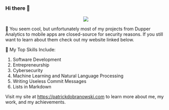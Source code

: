 ### Hi there 👋

<p align="center" >  
  <a href="https://github.com/anuraghazra/github-readme-stats"> 
<img  src="https://github-readme-stats.vercel.app/api?username=ZeroDayTea&&show_icons=true&theme=radical"/>
  </a>
  </p>

🔭 You seem cool, but unfortunately most of my projects from Dupper Analytics to mobile apps are closed-source for security reasons. If you still want to learn about them check out my website linked below.

🌱 My Top Skills Include:
1. Software Development
2. Entrepreneurship
3. Cybersecurity
4. Machine Learning and Natural Language Processing
6. Writing Useless Commit Messages
7. Lists in Markdown

Visit my site at https://patrickdobranowski.com to learn more about me, my work, and my achievements.
<!--
**ZeroDayTea/ZeroDayTea** is a ✨ _special_ ✨ repository because its `README.md` (this file) appears on your GitHub profile.

Here are some ideas to get you started:

- 🔭 I’m currently working on ...
- 🌱 I’m currently learning ...
- 👯 I’m looking to collaborate on ...
- 🤔 I’m looking for help with ...
- 💬 Ask me about ...
- 📫 How to reach me: ...
- 😄 Pronouns: ...
- ⚡ Fun fact: ...
-->
